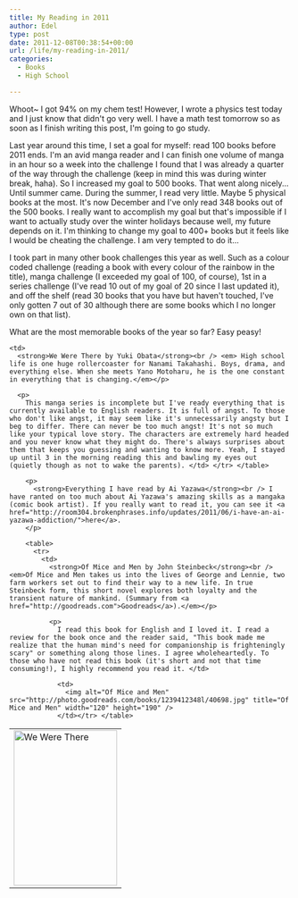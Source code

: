 ```yaml
---
title: My Reading in 2011
author: Edel
type: post
date: 2011-12-08T00:38:54+00:00
url: /life/my-reading-in-2011/
categories:
  - Books
  - High School

---
```

Whoot~ I got 94% on my chem test! However, I wrote a physics test today and I just know that didn't go very well. I have a math test tomorrow so as soon as I finish writing this post, I'm going to go study.

Last year around this time, I set a goal for myself: read 100 books before 2011 ends. I'm an avid manga reader and I can finish one volume of manga in an hour so a week into the challenge I found that I was already a quarter of the way through the challenge (keep in mind this was during winter break, haha). So I increased my goal to 500 books. That went along nicely... Until summer came. During the summer, I read very little. Maybe 5 physical books at the most. It's now December and I've only read 348 books out of the 500 books. I really want to accomplish my goal but that's impossible if I want to actually study over the winter holidays because well, my future depends on it. I'm thinking to change my goal to 400+ books but it feels like I would be cheating the challenge. I am very tempted to do it...

I took part in many other book challenges this year as well. Such as a colour coded challenge (reading a book with every colour of the rainbow in the title), manga challenge (I exceeded my goal of 100, of course), 1st in a series challenge (I've read 10 out of my goal of 20 since I last updated it), and off the shelf (read 30 books that you have but haven't touched, I've only gotten 7 out of 30 although there are some books which I no longer own on that list).

What are the most memorable books of the year so far? Easy peasy!

<table>
  <tr>
    <td>
      <img alt="We Were There" src="http://photo.goodreads.com/books/1267819789l/3156000.jpg" title="We Were There" class="alignnone" width="185" height="278" />
    </td>
    
    <td>
      <strong>We Were There by Yuki Obata</strong><br /> <em> High school life is one huge rollercoaster for Nanami Takahashi. Boys, drama, and everything else. When she meets Yano Motoharu, he is the one constant in everything that is changing.</em></p> 
      
      <p>
        This manga series is incomplete but I've ready everything that is currently available to English readers. It is full of angst. To those who don't like angst, it may seem like it's unnecessarily angsty but I beg to differ. There can never be too much angst! It's not so much like your typical love story. The characters are extremely hard headed and you never know what they might do. There's always surprises about them that keeps you guessing and wanting to know more. Yeah, I stayed up until 3 in the morning reading this and bawling my eyes out (quietly though as not to wake the parents). </td> </tr> </table> 
        
        <p>
          <strong>Everything I have read by Ai Yazawa</strong><br /> I have ranted on too much about Ai Yazawa's amazing skills as a mangaka (comic book artist). If you really want to read it, you can see it <a href="http://room304.brokenphrases.info/updates/2011/06/i-have-an-ai-yazawa-addiction/">here</a>.
        </p>
        
        <table>
          <tr>
            <td>
              <strong>Of Mice and Men by John Steinbeck</strong><br /> <em>Of Mice and Men takes us into the lives of George and Lennie, two farm workers set out to find their way to a new life. In true Steinbeck form, this short novel explores both loyalty and the transient nature of mankind. (Summary from <a href="http://goodreads.com">Goodreads</a>).</em></p> 
              
              <p>
                I read this book for English and I loved it. I read a review for the book once and the reader said, "This book made me realize that the human mind's need for companionship is frighteningly scary" or something along those lines. I agree wholeheartedly. To those who have not read this book (it's short and not that time consuming!), I highly recommend you read it. </td> 
                
                <td>
                  <img alt="Of Mice and Men" src="http://photo.goodreads.com/books/1239412348l/40698.jpg" title="Of Mice and Men" width="120" height="190" />
                </td></tr> </table> 
                
                
                